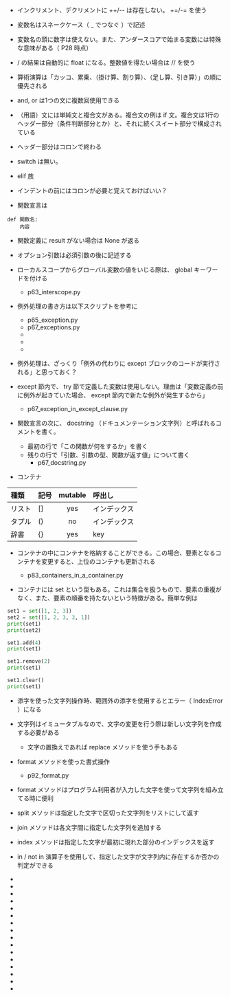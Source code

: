 - インクリメント、デクリメントに ++/-- は存在しない。 +=/-= を使う

- 変数名はスネークケース（ _ でつなぐ ）で記述

- 変数名の頭に数字は使えない。また、アンダースコアで始まる変数には特殊な意味がある（ P28 時点）

- / の結果は自動的に float になる。整数値を得たい場合は // を使う 

- 算術演算は「カッコ、累乗、（掛け算、割り算）、（足し算、引き算）」の順に優先される

- and, or は1つの文に複数回使用できる

- （用語）文には単純文と複合文がある。複合文の例は if 文。複合文は1行のヘッダー部分（条件判断部分とか）と、それに続くスイート部分で構成されている

- ヘッダー部分はコロンで終わる

- switch は無い。

- elif 族

- インデントの前にはコロンが必要と覚えておけばいい？

- 関数宣言は
```
def 関数名:
    内容
```

- 関数定義に result がない場合は None が返る

- オプション引数は必須引数の後に記述する

- ローカルスコープからグローバル変数の値をいじる際は、 global キーワードを付ける
  - p63_interscope.py

- 例外処理の書き方は以下スクリプトを参考に
  - p65_exception.py
  - p67_exceptions.py
  - 
  - 
  - 

- 例外処理は、ざっくり「例外の代わりに except ブロックのコードが実行される」と思っておく？

- except 節内で、 try 節で定義した変数は使用しない。理由は「変数定義の前に例外が起きていた場合、 except 節内で新たな例外が発生するから」
  - p67_exception_in_except_clause.py

- 関数宣言の次に、 docstring （ドキュメンテーション文字列）と呼ばれるコメントを書く。
  - 最初の行で「この関数が何をするか」を書く
  - 残りの行で「引数、引数の型、関数が返す値」について書く
    - p67_docstring.py

- コンテナ

| 種類 | 記号 | mutable | 呼出し |
|:-----|:-----|:-------:|:-------|
|リスト|[]    |yes      |インデックス|
|タプル|()    |no       |インデックス|
|辞書  |{}    |yes      |key|

- コンテナの中にコンテナを格納することができる。この場合、要素となるコンテナを変更すると、上位のコンテナも更新される
  - p83_containers_in_a_container.py

- コンテナには set という型もある。これは集合を扱うもので、要素の重複がなく、また、要素の順番を持たないという特徴がある。簡単な例は

```python
set1 = set([1, 2, 3])
set2 = set([1, 2, 3, 3, 1])
print(set1)
print(set2)

set1.add(4)
print(set1)

set1.remove(2)
print(set1)

set1.clear()
print(set1)
```

- 添字を使った文字列操作時、範囲外の添字を使用するとエラー（ IndexError ）になる

- 文字列はイミュータブルなので、文字の変更を行う際は新しい文字列を作成する必要がある
  - 文字の置換えであれば replace メソッドを使う手もある

- format メソッドを使った書式操作
  - p92_format.py

- format メソッドはプログラム利用者が入力した文字を使って文字列を組み立てる時に便利

- split メソッドは指定した文字で区切った文字列をリストにして返す

- join メソッドは各文字間に指定した文字列を追加する

- index メソッドは指定した文字が最初に現れた部分のインデックスを返す

- in / not in 演算子を使用して、指定した文字が文字列内に存在するか否かの判定ができる

- 

- 

- 

- 
 
-

- 

- 

- 

- 

- 

- 

- 

- 

- 

- 

- 


